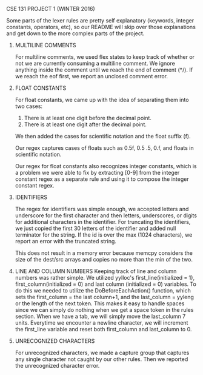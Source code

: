 CSE 131 PROJECT 1 (WINTER 2016)

Some parts of the lexer rules are pretty self explanatory (keywords, integer constants, operators, etc), so our README will skip over those explanations and get down to the more complex parts of the project.

1. MULTILINE COMMENTS

	For multiline comments, we used flex states to keep track of whether or not we are currently consuming a multiline comment. We ignore anything inside the comment until we reach the end of comment (*/). If we reach the eof first, we report an unclosed comment error.

2. FLOAT CONSTANTS

	For float constants, we came up with the idea of separating them into two cases:
	1.	There is at least one digit before the decimal point.
	2.	There is at least one digit after the decimal point.

	We then added the cases for scientific notation and the float suffix (f).

	Our regex captures cases of floats such as 0.5f, 0.5 .5, 0.f, and floats in scientific notation.

	Our regex for float constants also recognizes integer constants, which is a problem we were able to fix by extracting [0-9] from the integer constant regex as a separate rule and using it to compose the integer constant regex.

3. IDENTIFIERS


	The regex for identifiers was simple enough, we accepted letters and underscore for the first character and then letters, underscores, or digits for additional characters in the identifier. For truncating the identifiers, we just copied the first 30 letters of the identifier and added null terminator for the string. If the id is over the max (1024 characters), we report an error with the truncated string.

	This does not result in a memory error because memcpy considers the size of the dest/src arrays and copies no more than the min of the two.

4. LINE AND COLUMN NUMBERS
	Keeping track of line and column numbers was rather simple. We utilized yylloc's first_line(initialized = 1), first_column(initialized = 0) and last column (initialized = 0) variables. To do this we needed to utilize the DoBeforeEachAction() function, which sets the first_column = the last column+1, and the last_column = yyleng or the length of the next token. This makes it easy to handle spaces since we can simply do nothing when we get a space token in the rules section. When we have a tab, we will simply move the last_column 7 units. Everytime we encounter a newline character, we will increment the first_line variable and reset both first_column and last_column to 0.

5. UNRECOGNIZED CHARACTERS

	For unrecognized characters, we made a capture group that captures any single character not caught by our other rules. Then we reported the unrecognized character error.
